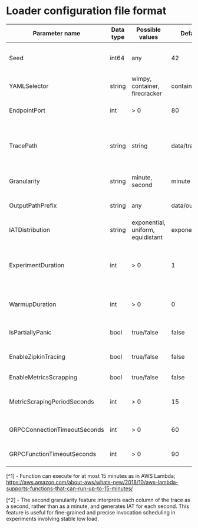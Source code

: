 # Loader configuration file format

| Parameter name               | Data type | Possible values                   | Default value       | Description                                                                     |
|------------------------------|-----------|-----------------------------------|---------------------|---------------------------------------------------------------------------------|
| Seed                         | int64     | any                               | 42                  | Seed for specification generator (for reproducibility)                          |
| YAMLSelector                 | string    | wimpy, container, firecracker     | container           | Service YAML depending on sandbox type                                          |
| EndpointPort                 | int       | > 0                               | 80                  | Port to be appended to the service URL                                          |
| TracePath                    | string    | string                            | data/traces         | Folder with Azure trace dimensions (invocations.csv, durations.csv, memory.csv) |
| Granularity                  | string    | minute, second                    | minute              | Granularity for trace interpretation[^2]                                        |
| OutputPathPrefix             | string    | any                               | data/out/experiment | Results file(s) output path prefix                                              |
| IATDistribution              | string    | exponential, uniform, equidistant | exponential         | IAT distribution                                                                |
| ExperimentDuration           | int       | > 0                               | 1                   | Experiment duration in minutes of trace to execute excluding warmup             |
| WarmupDuration               | int       | > 0                               | 0                   | Warmup duration in minutes(disabled if zero)                                    |
| IsPartiallyPanic             | bool      | true/false                        | false               | Pseudo-panic-mode only in Knative                                               |
| EnableZipkinTracing          | bool      | true/false                        | false               | Show loader span in Zipkin traces                                               |
| EnableMetricsScrapping       | bool      | true/false                        | false               | Scrap cluster-wide metrics                                                      |
| MetricScrapingPeriodSeconds  | int       | > 0                               | 15                  | Period of Prometheus metrics scrapping                                          |
| GRPCConnectionTimeoutSeconds | int       | > 0                               | 60                  | Timeout for establishing a gRPC connection                                      |
| GRPCFunctionTimeoutSeconds   | int       | > 0                               | 90                  | Maximum time given to function to execute[^1]                                   |

[^1] - Function can execute for at most 15 minutes as in AWS
Lambda; https://aws.amazon.com/about-aws/whats-new/2018/10/aws-lambda-supports-functions-that-can-run-up-to-15-minutes/

[^2] - The second granularity feature interprets each column of the trace as a second, rather than as a minute, and
generates IAT for each second. This feature is useful for fine-grained and precise invocation scheduling in experiments
involving stable low load.